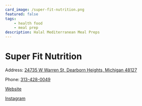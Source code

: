 ```yaml
---
card_image: /super-fit-nutrition.png
featured: false
tags:
    - health food
    - meal prep
description: Halal Mediterranean Meal Preps
---
```


# Super Fit Nutrition

Address: [24735 W Warren St, Dearborn Heights, Michigan 48127](https://maps.app.goo.gl/VKTc6PNzEApNBLLC6)

Phone: [313-428-0049](tel:313-428-0049)

[Website](http://www.superfitnutrition.org/)

[Instagram](https://www.instagram.com/superfit_nutrition/)